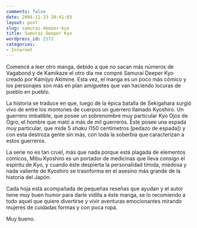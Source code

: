 ```yaml
---
comments: false
date: 2004-12-23 20:41:03
layout: post
slug: samurai-deeper-kyo
title: Samurai Deeper Kyo
wordpress_id: 2172
categories:
- Internet
---
```


Comencé a leer otro manga, debido a que no sacan más números de Vagabond y de Kamikaze el otro día me compré Samurai Deeper Kyo creado por Kamijyo Akimine. Esta vez, el manga es un poco más cómico y los personajes son más en plan amiguetes que van haciendo locuras de pueblo en pueblo.





La historia se traduce en que, luego de la épica batalla de Sekigahara surgió vivo de entre los montones de cuerpos un guerrero llamado Kyoshiro. Un guerrero imbatible, que posee un sobrenombre muy particular Kyo Ojos de Ogro, el hombre que mató a más de mil guerreros. Éste posee una espada muy particular, que mide 5 _shaku_ (150 centímetros [pedazo de espada]) y con esta destroza gente sin más, con toda la soberbia que caracterizan a estos guerreros.





La serie no es tan cruel, más que nada porque está plagada de elementos cómicos, Mibu Kyoshiro es un portador de medicinas que lleva consigo el espíritu de Kyo, y cuando éste despierta la personalidad tímida, miedosa y nada valiente de Kyoshiro se trasnforma en el asesino más grande de la historia del Japón.





Cada hoja está acompañada de pequeñas reseñas que ayudan y el autor tiene muy buen humor para darle vidilla a éste manga, se lo recomiendo a todo aquel que quiere divertirse y vivir aventuras emocionantes mirando mujeres de cuidadas formas y con poca ropa.





Muy bueno.
